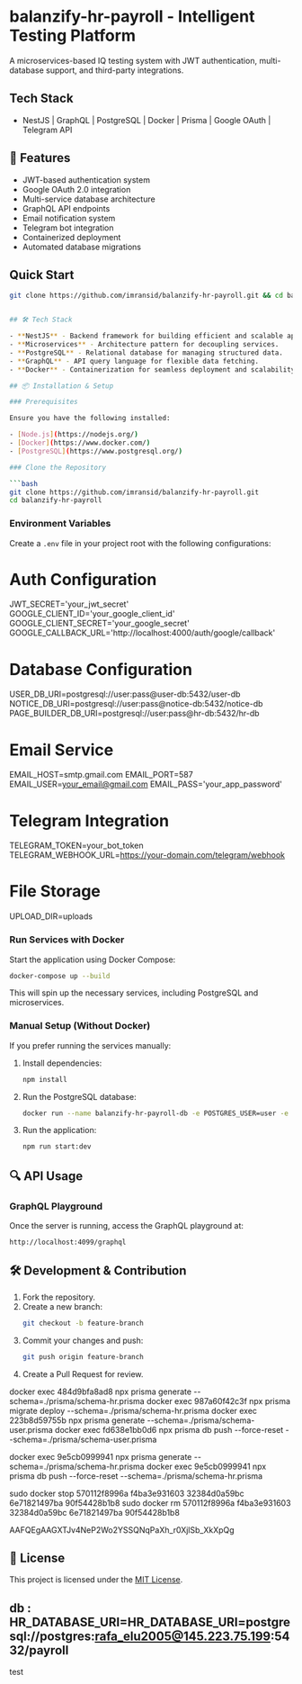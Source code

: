 # balanzify-hr-payroll - Intelligent Testing Platform

A microservices-based IQ testing system with JWT authentication, multi-database support, and third-party integrations.

## Tech Stack

- NestJS | GraphQL | PostgreSQL | Docker | Prisma | Google OAuth | Telegram API

## 🌟 Features

- JWT-based authentication system
- Google OAuth 2.0 integration
- Multi-service database architecture
- GraphQL API endpoints
- Email notification system
- Telegram bot integration
- Containerized deployment
- Automated database migrations

## Quick Start

````bash
git clone https://github.com/imransid/balanzify-hr-payroll.git && cd balanzify-hr-payroll


## 🛠 Tech Stack

- **NestJS** - Backend framework for building efficient and scalable applications.
- **Microservices** - Architecture pattern for decoupling services.
- **PostgreSQL** - Relational database for managing structured data.
- **GraphQL** - API query language for flexible data fetching.
- **Docker** - Containerization for seamless deployment and scalability.

## 📦 Installation & Setup

### Prerequisites

Ensure you have the following installed:

- [Node.js](https://nodejs.org/)
- [Docker](https://www.docker.com/)
- [PostgreSQL](https://www.postgresql.org/)

### Clone the Repository

```bash
git clone https://github.com/imransid/balanzify-hr-payroll.git
cd balanzify-hr-payroll
````

### Environment Variables

Create a `.env` file in your project root with the following configurations:

# Auth Configuration

JWT_SECRET='your_jwt_secret'
GOOGLE_CLIENT_ID='your_google_client_id'
GOOGLE_CLIENT_SECRET='your_google_secret'
GOOGLE_CALLBACK_URL='http://localhost:4000/auth/google/callback'

# Database Configuration

USER_DB_URI=postgresql://user:pass@user-db:5432/user-db
NOTICE_DB_URI=postgresql://user:pass@notice-db:5432/notice-db
PAGE_BUILDER_DB_URI=postgresql://user:pass@hr-db:5432/hr-db

# Email Service

EMAIL_HOST=smtp.gmail.com
EMAIL_PORT=587
EMAIL_USER=your_email@gmail.com
EMAIL_PASS='your_app_password'

# Telegram Integration

TELEGRAM_TOKEN=your_bot_token
TELEGRAM_WEBHOOK_URL=https://your-domain.com/telegram/webhook

# File Storage

UPLOAD_DIR=uploads

### Run Services with Docker

Start the application using Docker Compose:

```bash
docker-compose up --build
```

This will spin up the necessary services, including PostgreSQL and microservices.

### Manual Setup (Without Docker)

If you prefer running the services manually:

1. Install dependencies:
   ```bash
   npm install
   ```
2. Run the PostgreSQL database:
   ```bash
   docker run --name balanzify-hr-payroll-db -e POSTGRES_USER=user -e POSTGRES_PASSWORD=password -e POSTGRES_DB=balanzify-hr-payroll -p 5432:5432 -d postgres
   ```
3. Run the application:
   ```bash
   npm run start:dev
   ```

## 🔍 API Usage

### GraphQL Playground

Once the server is running, access the GraphQL playground at:

```
http://localhost:4099/graphql
```

## 🛠 Development & Contribution

1. Fork the repository.
2. Create a new branch:
   ```bash
   git checkout -b feature-branch
   ```
3. Commit your changes and push:
   ```bash
   git push origin feature-branch
   ```
4. Create a Pull Request for review.

docker exec 484d9bfa8ad8 npx prisma generate --schema=./prisma/schema-hr.prisma
docker exec 987a60f42c3f npx prisma migrate deploy --schema=./prisma/schema-hr.prisma
docker exec 223b8d59755b npx prisma generate --schema=./prisma/schema-user.prisma
docker exec fd638e1bb0d6 npx prisma db push --force-reset --schema=./prisma/schema-user.prisma

docker exec 9e5cb0999941 npx prisma generate --schema=./prisma/schema-hr.prisma
docker exec 9e5cb0999941 npx prisma db push --force-reset --schema=./prisma/schema-hr.prisma

sudo docker stop 570112f8996a f4ba3e931603 32384d0a59bc 6e71821497ba 90f54428b1b8
sudo docker rm 570112f8996a f4ba3e931603 32384d0a59bc 6e71821497ba 90f54428b1b8

AAFQEgAAGXTJv4NeP2Wo2YSSQNqPaXh_r0XjlSb_XkXpQg

## 📜 License

This project is licensed under the [MIT License](LICENSE).

## db : HR_DATABASE_URI=HR_DATABASE_URI=postgresql://postgres:rafa_elu2005@145.223.75.199:5432/payroll

test
